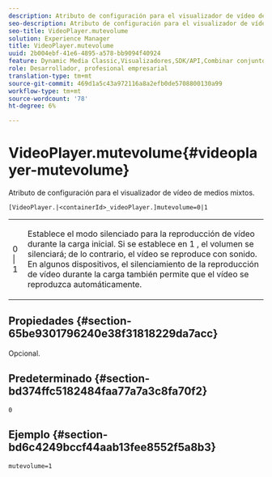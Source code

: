 ```yaml
---
description: Atributo de configuración para el visualizador de vídeo de medios mixtos.
seo-description: Atributo de configuración para el visualizador de vídeo de medios mixtos.
seo-title: VideoPlayer.mutevolume
solution: Experience Manager
title: VideoPlayer.mutevolume
uuid: 2b004ebf-41e6-4895-a578-bb9094f40924
feature: Dynamic Media Classic,Visualizadores,SDK/API,Combinar conjuntos de medios
role: Desarrollador, profesional empresarial
translation-type: tm+mt
source-git-commit: 469d1a5c43a972116a8a2efb0de5708800130a99
workflow-type: tm+mt
source-wordcount: '78'
ht-degree: 6%

---
```



# VideoPlayer.mutevolume{#videoplayer-mutevolume}

Atributo de configuración para el visualizador de vídeo de medios mixtos.

`[VideoPlayer.|<containerId>_videoPlayer.]mutevolume=0|1`

<table id="table_2A4F898BBF88417DB0834B7F78637F5D"> 
 <tbody> 
  <tr> 
   <td colname="col1"> <p> <span class="codeph"> 0 | 1 </span> </p> </td> 
   <td colname="col2"> <p> Establece el modo silenciado para la reproducción de vídeo durante la carga inicial. Si se establece en <span class="codeph"> 1 </span>, el volumen se silenciará; de lo contrario, el vídeo se reproduce con sonido. En algunos dispositivos, el silenciamiento de la reproducción de vídeo durante la carga también permite que el vídeo se reproduzca automáticamente. </p> </td> 
  </tr> 
 </tbody> 
</table>

## Propiedades {#section-65be9301796240e38f31818229da7acc}

Opcional.

## Predeterminado {#section-bd374ffc5182484faa77a7a3c8fa70f2}

`0`

## Ejemplo {#section-bd6c4249bccf44aab13fee8552f5a8b3}

`mutevolume=1`
